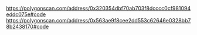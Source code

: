 https://polygonscan.com/address/0x320354dbf70ab703f8dcccc0cf981094eddc075e#code
https://polygonscan.com/address/0x563ae9f8cee2dd553c62646e0328bb78b2438170#code
